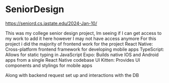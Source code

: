 # SeniorDesign
https://seniord.cs.iastate.edu/2024-Jan-10/


This was my college senior design project, Im seeing if I can get access to my work to add it here however I may not have access anymore 
For this project i did the majority of frontend work for the project 
React Native: Cross-platform frontend framework for developing mobile apps
TypeScript: Allows for static typing in JavaScript
Expo: Builds native IOS and Android apps from a single React Native codebase
UI Kitten: Provides UI components and stylings for mobile apps

Along with backend request set up and interactions with the DB 

